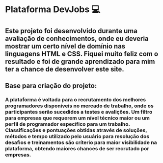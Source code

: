 # Plataforma DevJobs 💻
## Este projeto foi desenvolvido durante uma avaliação de conhecimentos, onde eu deveria mostrar um certo nível de domínio nas linguagens HTML e CSS. Fiquei muito feliz com o resultado e foi de grande aprendizado para mim ter a chance de desenvolver este site.
## Base para criação do projeto: 
### A plataforma é voltada para o recrutamento dos melhores programadores disponíveis no mercado de trabalho, onde os participantes serão sucedidos a testes e avalições. Um filtro para empresas que requerem um nível técnico maior ou um perfil de programador específico para um trabalho. Classificações e pontuações obtidas através de soluções, métodos e tempo utilizado pelo usuário para resolução dos desafios e treinamentos são críterio para maior visibilidade na plataforma, obtendo maiores chances de ser recrutado por empresas.
